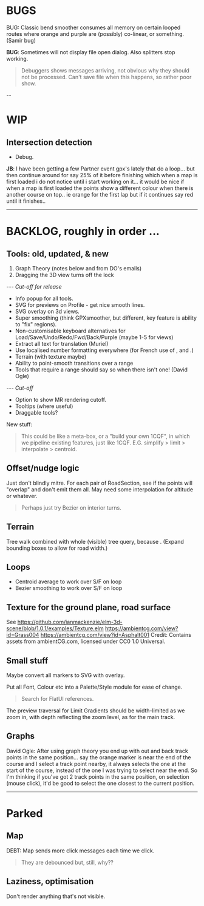 
# BUGS

BUG: Classic bend smoother consumes all memory on certain looped routes where
     orange and purple are (possibly) co-linear, or something. (Samir bug)

**BUG**: Sometimes will not display file open dialog. Also splitters stop working.
> Debuggers shows messages arriving, not obvious why they should not be processed.
> Can't save file when this happens, so rather poor show.

--

# WIP

## Intersection detection 

- Debug.

**JB**: I have been getting a few Partner event gpx's lately that do a loop... but then continue around for say 25% of it before finishing which when a map is first loaded i do not notice until i start working on it... it would be nice if when a map is first loaded the points show a different colour when there is another course on top.. ie orange for the first lap but if it continues say red until it finishes..

---

# BACKLOG, roughly in order ...

## Tools: old, updated, & new

1. Graph Theory (notes below and from DO's emails)
2. Dragging the 3D view turns off the lock

--- _Cut-off for release_
- Info popup for all tools.
- SVG for previews on Profile - get nice smooth lines.
- SVG overlay on 3d views.
- Super smoothing  (think GPXsmoother, but different, key feature is ability to "fix" regions).
- Non-customisable keyboard alternatives for Load/Save/Undo/Redo/Fwd/Back/Purple (maybe 1-5 for views)
- Extract all text for translation (Muriel)
- Use localised number formatting everywhere (for French use of , and .)
- Terrain (with texture maybe)
- Ability to point-smooth transitions over a range
- Tools that require a range should say so when there isn't one! (David Ogle)

--- _Cut-off_
- Option to show MR rendering cutoff.
- Tooltips (where useful)
- Draggable tools?

New stuff:
> This could be like a meta-box, or a "build your own 1CQF", in which
> we pipeline existing features, just like 1CQF.
> E.G. simplify > limit > interpolate > centroid.

## Offset/nudge logic

Just don't blindly mitre. For each pair of RoadSection, see if the points will
"overlap" and don't emit them all. May need some interpolation for altitude or whatever.
> Perhaps just try Bezier on interior turns.

## Terrain

Tree walk combined with whole (visible) tree query, because <track loops>.
(Expand bounding boxes to allow for road width.)

## Loops

- Centroid average to work over S/F on loop
- Bezier smoothing to work over S/F on loop

## Texture for the ground plane, road surface

See https://github.com/ianmackenzie/elm-3d-scene/blob/1.0.1/examples/Texture.elm
https://ambientcg.com/view?id=Grass004
https://ambientcg.com/view?id=Asphalt001
Credit: Contains assets from ambientCG.com, licensed under CC0 1.0 Universal.

## Small stuff

Maybe convert all markers to SVG with overlay.

Put all Font, Colour etc into a Palette/Style module for ease of change.
> Search for FlatUI references.
 
The preview traversal for Limit Gradients should be width-limited as we zoom in,
with depth reflecting the zoom level, as for the main track.

## Graphs

David Ogle: After using graph theory you end up with out and back track points in the same position... say the orange marker is near the end of the course and I select a track point nearby, it always selects the one at the start of the course, instead of the one I was trying to select near the end. So I'm thinking if you've got 2 track points in the same position, on selection (mouse click), it'd be good to select the one closest to the current position.


---

# Parked

## Map

DEBT: Map sends more click messages each time we click.
> They are debounced but, still, why??

## Laziness, optimisation

Don't render anything that's not visible.
